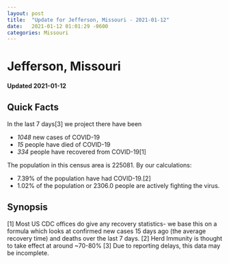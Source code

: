```yaml
---
layout: post
title:  "Update for Jefferson, Missouri - 2021-01-12"
date:   2021-01-12 01:01:29 -0600
categories: Missouri
---
```


# Jefferson, Missouri
#### Updated 2021-01-12

## Quick Facts

In the last 7 days[3] we project there have been
- *1048* new cases of COVID-19
- *15* people have died of COVID-19
- *334* people have recovered from COVID-19[1]

The population in this census area is 225081. By our calculations:
- 7.39% of the population have had COVID-19.[2]
- 1.02% of the population or 2306.0 people are actively fighting the virus.

## Synopsis




[1] Most US CDC offices do give any recovery statistics- we base this on a formula which looks at confirmed new cases
15 days ago (the average recovery time) and deaths over the last 7 days.
[2] Herd Immunity is thought to take effect at around ~70-80%
[3] Due to reporting delays, this data may be incomplete. 
    